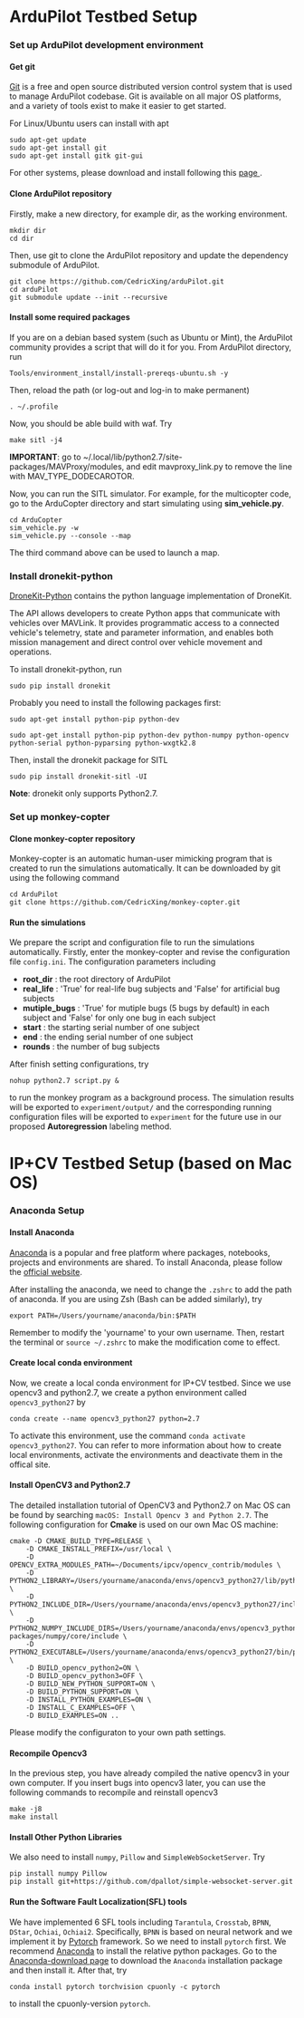 # ArduPilot Testbed Setup

### Set up ArduPilot development environment
#### Get git

[Git](https://git-scm.com/) is a free and open source distributed version control system that is used to manage ArduPilot codebase. Git is available on all major OS platforms, and a variety of tools exist to make it easier to get started.

For Linux/Ubuntu users can install with apt
```
sudo apt-get update
sudo apt-get install git
sudo apt-get install gitk git-gui 
```
For other systems, please download and install following this [page ](https://git-scm.com/).

#### Clone ArduPilot repository

Firstly, make a new directory, for example dir, as the working environment. 
```
mkdir dir
cd dir
```
Then, use git to clone the ArduPilot repository and update the dependency submodule of ArduPilot.
```
git clone https://github.com/CedricXing/arduPilot.git
cd arduPilot
git submodule update --init --recursive
```
#### Install some required packages
If you are on a debian based system (such as Ubuntu or Mint), the ArduPilot community provides a script that will do it for you. From ArduPilot directory, run
```
Tools/environment_install/install-prereqs-ubuntu.sh -y
```
Then, reload the path (or log-out and log-in to make permanent)
```
. ~/.profile
```
Now, you should be able build with waf. Try
```
make sitl -j4
```
**IMPORTANT**: go to ~/.local/lib/python2.7/site-packages/MAVProxy/modules, and edit mavproxy_link.py to remove the line with MAV_TYPE_DODECAROTOR.

Now, you can run the SITL simulator. For example, for the multicopter code, go to the ArduCopter directory and start simulating using **sim_vehicle.py**.
```
cd ArduCopter
sim_vehicle.py -w 
sim_vehicle.py --console --map
```
The third command above can be used to launch a map.

### Install dronekit-python
[DroneKit-Python](https://dronekit.netlify.com/) contains the python language implementation of DroneKit.

The API allows developers to create Python apps that communicate with vehicles over MAVLink. It provides programmatic access to a connected vehicle's telemetry, state and parameter information, and enables both mission management and direct control over vehicle movement and operations.

To install dronekit-python, run
```
sudo pip install dronekit
```
Probably you need to install the following packages first:
```
sudo apt-get install python-pip python-dev

sudo apt-get install python-pip python-dev python-numpy python-opencv python-serial python-pyparsing python-wxgtk2.8
```
Then, install the dronekit package for SITL
```
sudo pip install dronekit-sitl -UI
```
**Note**: dronekit only supports Python2.7.

### Set up monkey-copter
#### Clone monkey-copter repository
Monkey-copter is an automatic human-user mimicking program that is created to run the simulations automatically. It can be downloaded by git using the following command
```
cd ArduPilot
git clone https://github.com/CedricXing/monkey-copter.git
```
#### Run the simulations
We prepare the script and configuration file to run the simulations automatically. Firstly, enter the monkey-copter and revise the configuration file `config.ini`. The configuration parameters including

* **root_dir** : the root directory of ArduPilot
* **real_life** : 'True' for real-life bug subjects and 'False' for artificial bug subjects
* **mutiple_bugs** : 'True' for mutiple bugs (5 bugs by default) in each subject and 'False' for only one bug in each subject
* **start** : the starting serial number of one subject
* **end** : the ending serial number of one subject
* **rounds** : the number of bug subjects

After finish setting configurations, try
```
nohup python2.7 script.py &
```
to run the monkey program as a background process. The simulation results will be exported to `experiment/output/` and the corresponding running configuration files will be exported to `experiment` for the future use in our proposed **Autoregression** labeling method. 

# IP+CV Testbed Setup (based on Mac OS)

### Anaconda Setup

#### Install Anaconda
[Anaconda](https://www.anaconda.com/) is a popular and free platform where packages, notebooks, projects and environments are shared. To install Anaconda, please follow the [official website](https://docs.anaconda.com/anaconda/install/). 

After installing the anaconda, we need to change the `.zshrc` to add the path of anaconda. If you are using Zsh (Bash can be added similarly), try
```
export PATH=/Users/yourname/anaconda/bin:$PATH
```
Remember to modify the 'yourname' to your own username. Then, restart the terminal or `source ~/.zshrc` to make the modification come to effect.

#### Create local conda environment
Now, we create a local conda environment for IP+CV testbed. Since we use opencv3 and python2.7, we create a python environment called `opencv3_python27` by
```
conda create --name opencv3_python27 python=2.7
```
To activate this environment, use the command `conda activate opencv3_python27`. You can refer to more information about how to create local environments, activate the environments and deactivate them in the offical site.

#### Install OpenCV3 and Python2.7
The detailed installation tutorial of OpenCV3 and Python2.7 on Mac OS can be found by searching `macOS: Install Opencv 3 and Python 2.7`. The following configuration for **Cmake** is used on our own Mac OS machine:
```
cmake -D CMAKE_BUILD_TYPE=RELEASE \
    -D CMAKE_INSTALL_PREFIX=/usr/local \
    -D OPENCV_EXTRA_MODULES_PATH=~/Documents/ipcv/opencv_contrib/modules \
    -D PYTHON2_LIBRARY=/Users/yourname/anaconda/envs/opencv3_python27/lib/python2.7/config/libpython2.7.a \
    -D PYTHON2_INCLUDE_DIR=/Users/yourname/anaconda/envs/opencv3_python27/include/python2.7/ \
    -D PYTHON2_NUMPY_INCLUDE_DIRS=/Users/yourname/anaconda/envs/opencv3_python27/lib/python2.7/site-packages/numpy/core/include \
    -D PYTHON2_EXECUTABLE=/Users/yourname/anaconda/envs/opencv3_python27/bin/python2.7 \
    -D BUILD_opencv_python2=ON \
    -D BUILD_opencv_python3=OFF \
    -D BUILD_NEW_PYTHON_SUPPORT=ON \
    -D BUILD_PYTHON_SUPPORT=ON \
    -D INSTALL_PYTHON_EXAMPLES=ON \
    -D INSTALL_C_EXAMPLES=OFF \
    -D BUILD_EXAMPLES=ON ..
```
Please modify the configuraton to your own path settings.

#### Recompile Opencv3
In the previous step, you have already compiled the native opencv3 in your own computer. If you insert bugs into opencv3 later, you can use the following commands to recompile and reinstall opencv3
```
make -j8
make install
```

#### Install Other Python Libraries
We also need to install `numpy`, `Pillow` and `SimpleWebSocketServer`. Try
```
pip install numpy Pillow
pip install git+https://github.com/dpallot/simple-websocket-server.git
```

#### Run the Software Fault Localization(SFL) tools
We have implemented 6 SFL tools including `Tarantula`, `Crosstab`, `BPNN`, `DStar`, `Ochiai`, `Ochiai2`. Specifically, `BPNN` is based on neural network and we implement it by [Pytorch](https://pytorch.org/) framework. So we need to install `pytorch` first. We recommend [Anaconda](https://www.anaconda.com/) to install the relative python packages. Go to the [Anaconda-download page](https://www.anaconda.com/distribution/) to download the `Anaconda` installation package and then install it. After that, try
```
conda install pytorch torchvision cpuonly -c pytorch
```
to install the cpuonly-version `pytorch`.



